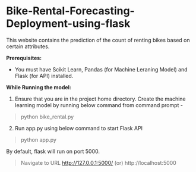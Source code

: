 # Bike-Rental-Forecasting-Deployment-using-flask
This website contains the prediction of the count of renting bikes based on certain attributes.

**Prerequisites:**
- You must have Scikit Learn, Pandas (for Machine Leraning Model) and Flask (for API) installed.

**While Running the model:**
1. Ensure that you are in the project home directory. Create the machine learning model by running below command from command prompt -

> python bike_rental.py

2. Run app.py using below command to start Flask API

> python app.py

By default, flask will run on port 5000.

> Navigate to URL http://127.0.0.1:5000/ (or) http://localhost:5000
